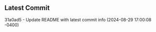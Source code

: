 
## Latest Commit
31a0ad5 - Update README with latest commit info (2024-08-29 17:00:08 -0400) <Yunxi-Zhou>
